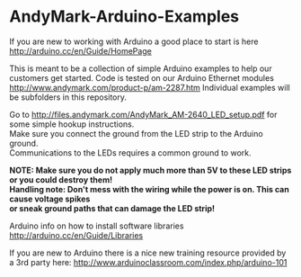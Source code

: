 AndyMark-Arduino-Examples
=========================

If you are new to working with Arduino a good place to start is here
http://arduino.cc/en/Guide/HomePage

This is meant to be a collection of simple Arduino examples to help our customers get started. Code is tested on our Arduino Ethernet modules http://www.andymark.com/product-p/am-2287.htm  Individual examples will be subfolders in this repository.

Go to http://files.andymark.com/AndyMark_AM-2640_LED_setup.pdf for some simple hookup instructions.<br>
Make sure you connect the ground from the LED strip to the Arduino ground.  
Communications to the LEDs requires a common ground to work.

<b>NOTE: Make sure you do not apply much more than 5V to these LED strips or you could destroy them!<br>
Handling note: Don't mess with the wiring while the power is on. This can cause voltage spikes<br>
or sneak ground paths that can damage the LED strip!</b>

Arduino info on how to install software libraries http://arduino.cc/en/Guide/Libraries

If you are new to Arduino there is a nice new training resource provided by a 3rd party here:
http://www.arduinoclassroom.com/index.php/arduino-101

